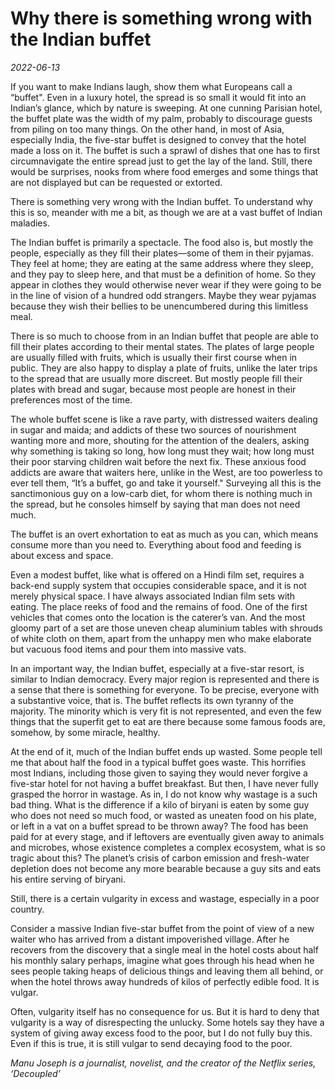 # Why there is something wrong with the Indian buffet

*2022-06-13*

If you want to make Indians laugh, show them what Europeans call a
“buffet". Even in a luxury hotel, the spread is so small it would fit
into an Indian’s glance, which by nature is sweeping. At one cunning
Parisian hotel, the buffet plate was the width of my palm, probably to
discourage guests from piling on too many things. On the other hand, in
most of Asia, especially India, the five-star buffet is designed to
convey that the hotel made a loss on it. The buffet is such a sprawl of
dishes that one has to first circumnavigate the entire spread just to
get the lay of the land. Still, there would be surprises, nooks from
where food emerges and some things that are not displayed but can be
requested or extorted.

There is something very wrong with the Indian buffet. To understand why
this is so, meander with me a bit, as though we are at a vast buffet of
Indian maladies.

The Indian buffet is primarily a spectacle. The food also is, but mostly
the people, especially as they fill their plates—some of them in their
pyjamas. They feel at home; they are eating at the same address where
they sleep, and they pay to sleep here, and that must be a definition of
home. So they appear in clothes they would otherwise never wear if they
were going to be in the line of vision of a hundred odd strangers. Maybe
they wear pyjamas because they wish their bellies to be unencumbered
during this limitless meal.

There is so much to choose from in an Indian buffet that people are able
to fill their plates according to their mental states. The plates of
large people are usually filled with fruits, which is usually their
first course when in public. They are also happy to display a plate of
fruits, unlike the later trips to the spread that are usually more
discreet. But mostly people fill their plates with bread and sugar,
because most people are honest in their preferences most of the time.

The whole buffet scene is like a rave party, with distressed waiters
dealing in sugar and maida; and addicts of these two sources of
nourishment wanting more and more, shouting for the attention of the
dealers, asking why something is taking so long, how long must they
wait; how long must their poor starving children wait before the next
fix. These anxious food addicts are aware that waiters here, unlike in
the West, are too powerless to ever tell them, “It’s a buffet, go and
take it yourself." Surveying all this is the sanctimonious guy on a
low-carb diet, for whom there is nothing much in the spread, but he
consoles himself by saying that man does not need much.

The buffet is an overt exhortation to eat as much as you can, which
means consume more than you need to. Everything about food and feeding
is about excess and space.

Even a modest buffet, like what is offered on a Hindi film set, requires
a back-end supply system that occupies considerable space, and it is not
merely physical space. I have always associated Indian film sets with
eating. The place reeks of food and the remains of food. One of the
first vehicles that comes onto the location is the caterer’s van. And
the most gloomy part of a set are those uneven cheap aluminium tables
with shrouds of white cloth on them, apart from the unhappy men who make
elaborate but vacuous food items and pour them into massive vats.

In an important way, the Indian buffet, especially at a five-star
resort, is similar to Indian democracy. Every major region is
represented and there is a sense that there is something for everyone.
To be precise, everyone with a substantive voice, that is. The buffet
reflects its own tyranny of the majority. The minority which is very fit
is not represented, and even the few things that the superfit get to eat
are there because some famous foods are, somehow, by some miracle,
healthy.

At the end of it, much of the Indian buffet ends up wasted. Some people
tell me that about half the food in a typical buffet goes waste. This
horrifies most Indians, including those given to saying they would never
forgive a five-star hotel for not having a buffet breakfast. But then, I
have never fully grasped the horror in wastage. As in, I do not know why
wastage is a such bad thing. What is the difference if a kilo of biryani
is eaten by some guy who does not need so much food, or wasted as
uneaten food on his plate, or left in a vat on a buffet spread to be
thrown away? The food has been paid for at every stage, and if leftovers
are eventually given away to animals and microbes, whose existence
completes a complex ecosystem, what is so tragic about this? The
planet’s crisis of carbon emission and fresh-water depletion does not
become any more bearable because a guy sits and eats his entire serving
of biryani.

Still, there is a certain vulgarity in excess and wastage, especially in
a poor country.

Consider a massive Indian five-star buffet from the point of view of a
new waiter who has arrived from a distant impoverished village. After he
recovers from the discovery that a single meal in the hotel costs about
half his monthly salary perhaps, imagine what goes through his head when
he sees people taking heaps of delicious things and leaving them all
behind, or when the hotel throws away hundreds of kilos of perfectly
edible food. It is vulgar.

Often, vulgarity itself has no consequence for us. But it is hard to
deny that vulgarity is a way of disrespecting the unlucky. Some hotels
say they have a system of giving away excess food to the poor, but I do
not fully buy this. Even if this is true, it is still vulgar to send
decaying food to the poor.

*Manu Joseph is a journalist, novelist, and the creator of the Netflix
series, ‘Decoupled’*

